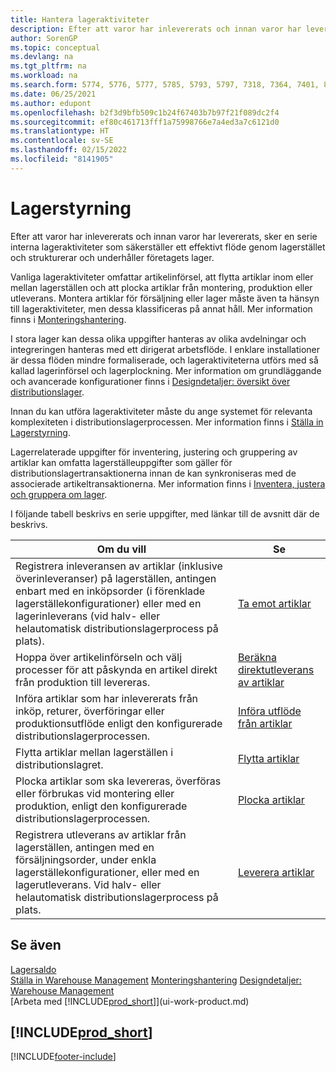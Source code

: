 ```yaml
---
title: Hantera lageraktiviteter
description: Efter att varor har inlevererats och innan varor har levererats, sker en serie interna lageraktiviteter som säkerställer ett effektivt flöde genom lagerstället.
author: SorenGP
ms.topic: conceptual
ms.devlang: na
ms.tgt_pltfrm: na
ms.workload: na
ms.search.form: 5774, 5776, 5777, 5785, 5793, 5797, 7318, 7364, 7401, 8909, 9000, 9008, 9009, 9050, 9053, 9056
ms.date: 06/25/2021
ms.author: edupont
ms.openlocfilehash: b2f3d9bfb509c1b24f67403b7b97f21f089dc2f4
ms.sourcegitcommit: ef80c461713fff1a75998766e7a4ed3a7c6121d0
ms.translationtype: HT
ms.contentlocale: sv-SE
ms.lasthandoff: 02/15/2022
ms.locfileid: "8141905"
---
```

# <a name="warehouse-management"></a>Lagerstyrning

Efter att varor har inlevererats och innan varor har levererats, sker en serie interna lageraktiviteter som säkerställer ett effektivt flöde genom lagerstället och strukturerar och underhåller företagets lager.

Vanliga lageraktiviteter omfattar artikelinförsel, att flytta artiklar inom eller mellan lagerställen och att plocka artiklar från montering, produktion eller utleverans. Montera artiklar för försäljning eller lager måste även ta hänsyn till lageraktiviteter, men dessa klassificeras på annat håll. Mer information finns i [Monteringshantering](assembly-assemble-items.md).  

I stora lager kan dessa olika uppgifter hanteras av olika avdelningar och integreringen hanteras med ett dirigerat arbetsflöde. I enklare installationer är dessa flöden mindre formaliserade, och lageraktiviteterna utförs med så kallad lagerinförsel och lagerplockning. Mer information om grundläggande och avancerade konfigurationer finns i [Designdetaljer: översikt över distributionslager](design-details-warehouse-overview.md).

Innan du kan utföra lageraktiviteter måste du ange systemet för relevanta komplexiteten i distributionslagerprocessen. Mer information finns i [Ställa in Lagerstyrning](warehouse-setup-warehouse.md).

Lagerrelaterade uppgifter för inventering, justering och gruppering av artiklar kan omfatta lagerställeuppgifter som gäller för distributionslagertransaktionerna innan de kan synkroniseras med de associerade artikeltransaktionerna. Mer information finns i [Inventera, justera och gruppera om lager](inventory-how-count-adjust-reclassify.md).

 I följande tabell beskrivs en serie uppgifter, med länkar till de avsnitt där de beskrivs.   

|**Om du vill**|**Se**|  
|------------|-------------|  
|Registrera inleveransen av artiklar (inklusive överinleveranser) på lagerställen, antingen enbart med en inköpsorder (i förenklade lagerställekonfigurationer) eller med en lagerinleverans (vid halv- eller helautomatisk distributionslagerprocess på plats).|[Ta emot artiklar](warehouse-how-receive-items.md)|
|Hoppa över artikelinförseln och välj processer för att påskynda en artikel direkt från produktion till levereras.|[Beräkna direktutleverans av artiklar](warehouse-how-to-cross-dock-items.md)|
|Införa artiklar som har inlevererats från inköp, returer, överföringar eller produktionsutflöde enligt den konfigurerade distributionslagerprocessen.|[Införa utflöde från artiklar](warehouse-put-away-items.md)|
|Flytta artiklar mellan lagerställen i distributionslagret.|[Flytta artiklar](warehouse-move-items.md)|
|Plocka artiklar som ska levereras, överföras eller förbrukas vid montering eller produktion, enligt den konfigurerade distributionslagerprocessen.|[Plocka artiklar](warehouse-pick-items.md)|
|Registrera utleverans av artiklar från lagerställen, antingen med en försäljningsorder, under enkla lagerställekonfigurationer, eller med en lagerutleverans. Vid halv- eller helautomatisk distributionslagerprocess på plats.|[Leverera artiklar](warehouse-how-ship-items.md)|  

## <a name="see-also"></a>Se även

[Lagersaldo](inventory-manage-inventory.md)  
[Ställa in Warehouse Management](warehouse-setup-warehouse.md) 
[Monteringshantering](assembly-assemble-items.md)
[Designdetaljer: Warehouse Management](design-details-warehouse-management.md)  
[Arbeta med [!INCLUDE[prod_short](includes/prod_short.md)]](ui-work-product.md)  

## [!INCLUDE[prod_short](includes/free_trial_md.md)]  


[!INCLUDE[footer-include](includes/footer-banner.md)]